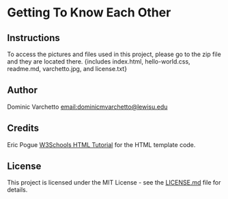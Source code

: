 # Getting To Know Each Other

## Instructions
To access the pictures and files used in this project, please go to the zip file and they are 
located there. 
{includes index.html, hello-world.css, readme.md, varchetto.jpg, and license.txt}

## Author
Dominic Varchetto [email:dominicmvarchetto@lewisu.edu](mailto:dominicmvarchetto@lewisu.edu)

## Credits
Eric Pogue
[W3Schools HTML Tutorial](https://www.w3schools.com/html/) for the HTML template code.

## License
This project is licensed under the MIT License - see the [LICENSE.md](LICENSE) file for details.


